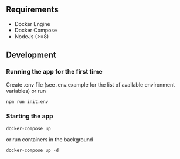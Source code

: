 ## Requirements
- Docker Engine
- Docker Compose
- NodeJs (>=8)

## Development
### Running the app for the first time
Create .env file (see .env.example for the list of available environment variables) or run
```
npm run init:env
```

### Starting the app
```
docker-compose up
```
or run containers in the background
```
docker-compose up -d
```
